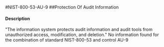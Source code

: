 #NIST-800-53-AU-9
##Protection Of Audit Information
#### Description
"The information system protects audit information and audit tools from unauthorized access, modification, and deletion."
No information found for the combination of standard NIST-800-53 and control AU-9
